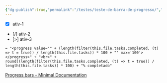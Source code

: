 ```yaml
---
{"dg-publish":true,"permalink":"/testes/teste-de-barra-de-progresso/","tags":["teste/funciona","exemplo"],"updated":"2025-04-05T20:31:18.476-03:00"}
---
```



- [x] ativ-1
- [/] ativ-2
- [>] ativ-3

```dataviewj
= "<progress value='" + (length(filter(this.file.tasks.completed, (t) => t = true)) / length(this.file.tasks)) * 100 + "' max='100'></progress>" + "<br>" + round((length(filter(this.file.tasks.completed, (t) => t = true)) / length(this.file.tasks)) * 100) + "% completado"
```

[Progress bars - Minimal Documentation](https://minimal.guide/progress-bars)
